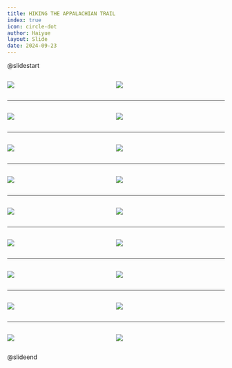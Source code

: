 ```yaml
---
title: HIKING THE APPALACHIAN TRAIL
index: true
icon: circle-dot
author: Haiyue
layout: Slide
date: 2024-09-23
---
```

 
@slidestart

<div style="display:flex">
<div style="flex:1">

![](/reading/english/Level-X/HIKING%20THE%20APPALACHIAN%20TRAIL/001.webp)
</div>
<div style="flex:1">

![](/reading/english/Level-X/HIKING%20THE%20APPALACHIAN%20TRAIL/002.webp)
</div>
</div>

---

<div style="display:flex">
<div style="flex:1">

![](/reading/english/Level-X/HIKING%20THE%20APPALACHIAN%20TRAIL/003.webp)
</div>
<div style="flex:1">

![](/reading/english/Level-X/HIKING%20THE%20APPALACHIAN%20TRAIL/004.webp)
</div>
</div>

---

<div style="display:flex">
<div style="flex:1">

![](/reading/english/Level-X/HIKING%20THE%20APPALACHIAN%20TRAIL/005.webp)
</div>
<div style="flex:1">

![](/reading/english/Level-X/HIKING%20THE%20APPALACHIAN%20TRAIL/006.webp)
</div>
</div>

---

<div style="display:flex">
<div style="flex:1">

![](/reading/english/Level-X/HIKING%20THE%20APPALACHIAN%20TRAIL/007.webp)
</div>
<div style="flex:1">

![](/reading/english/Level-X/HIKING%20THE%20APPALACHIAN%20TRAIL/008.webp)
</div>
</div>

---

<div style="display:flex">
<div style="flex:1">

![](/reading/english/Level-X/HIKING%20THE%20APPALACHIAN%20TRAIL/009.webp)
</div>
<div style="flex:1">

![](/reading/english/Level-X/HIKING%20THE%20APPALACHIAN%20TRAIL/010.webp)
</div>
</div>

---

<div style="display:flex">
<div style="flex:1">

![](/reading/english/Level-X/HIKING%20THE%20APPALACHIAN%20TRAIL/011.webp)
</div>
<div style="flex:1">

![](/reading/english/Level-X/HIKING%20THE%20APPALACHIAN%20TRAIL/012.webp)
</div>
</div>

---

<div style="display:flex">
<div style="flex:1">

![](/reading/english/Level-X/HIKING%20THE%20APPALACHIAN%20TRAIL/013.webp)
</div>
<div style="flex:1">

![](/reading/english/Level-X/HIKING%20THE%20APPALACHIAN%20TRAIL/014.webp)
</div>
</div>

---

<div style="display:flex">
<div style="flex:1">

![](/reading/english/Level-X/HIKING%20THE%20APPALACHIAN%20TRAIL/015.webp)
</div>
<div style="flex:1">

![](/reading/english/Level-X/HIKING%20THE%20APPALACHIAN%20TRAIL/016.webp)
</div>
</div>

---

<div style="display:flex">
<div style="flex:1">

![](/reading/english/Level-X/HIKING%20THE%20APPALACHIAN%20TRAIL/017.webp)
</div>
<div style="flex:1">

![](/reading/english/Level-X/HIKING%20THE%20APPALACHIAN%20TRAIL/018.webp)
</div>
</div>

@slideend